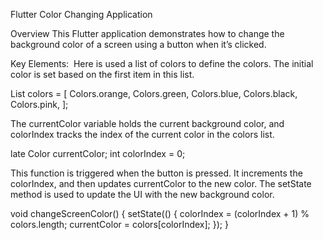 Flutter Color Changing Application

Overview
This Flutter application demonstrates how to change the background color of a screen using a button when it’s clicked.


Key Elements:  Here is used a list of colors to define the colors. The initial color is set based on the first item in this list.

List<Color> colors = [
  Colors.orange,
  Colors.green,
  Colors.blue,
  Colors.black,
  Colors.pink,
];  




The currentColor variable holds the current background color, and colorIndex tracks the index of the current color in the colors list. 

late Color currentColor; 
int colorIndex = 0;



This function is triggered when the button is pressed. It increments the colorIndex, and then updates currentColor to the new color. The setState method is used to update the UI with the new background color.

void changeScreenColor() {
  setState(() {
    colorIndex = (colorIndex + 1) % colors.length;
    currentColor = colors[colorIndex];
  });
}   
   






